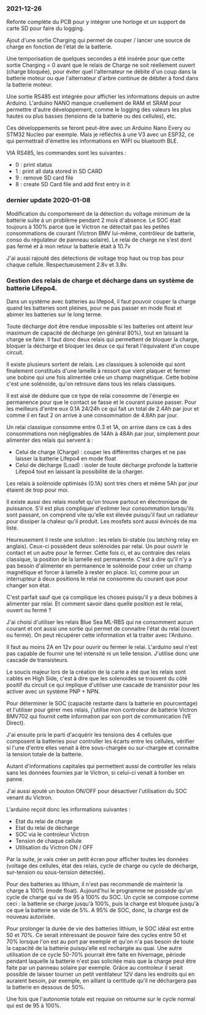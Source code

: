 ### 2021-12-26 
Refonte complète du PCB pour y intégrer une horloge et un support de carte SD pour faire du logging.

Ajout d'une sortie Charging qui permet de couper / lancer une source de charge en fonction de l'état de la batterie.

Une temporisation de quelques secondes a été insérée pour que cette sortie Charging = 0 avant que le relais de Charge ne soit réellement ouvert (charge bloquée), pour éviter quel l'alternateur ne débite d'un coup dans la batterie moteur ou que l'alternateur d'arbre continue de débiter à fond dans la batterie moteur.

Une sortie RS485 est intégrée pour afficher les informations depuis un autre Arduino. L'arduino NANO manque cruellement de RAM et SRAM pour permettre d'autre développement, comme le logging des valeurs les plus hautes ou plus basses (tensions de la batterie ou des cellules), etc.

Ces développements se feront peut-être avec un Arduino Nano Every ou STM32 Nucleo par exemple. Mais je réfléchis à une V3 avec un ESP32, ce qui permettrait d'émettre les informations en WIFI ou bluetooth BLE.

VIA RS485, les commandes sont les suivantes :
- 0 : print status
- 1 : print all data stored in SD CARD
- 9 : remove SD card file
- 8 : create SD Card file and add first entry in it

### dernier update 2020-01-08
Modification du comportement de la détection du voltage minimum de la batterie suite à un problème pendant 2 mois d'absence.
Le SOC était toujours à 100% parce que le Victron ne détectait pas les petites consommations de courant (Victron BMV lui-même, contrôleur de batterie, conso du régulateur de panneau solaire). Le relai de charge ne s'est dont pas fermé et à mon retour la batterie était à 10.7v

J'ai aussi rajouté des détections de voltage trop haut ou trop bas pour chaque cellule. Respectueusement 2.8v et 3.8v.

### Gestion des relais de charge et décharge dans un système de batterie Lifepo4.

Dans un système avec batteries au lifepo4, il faut pouvoir couper la charge quand les batteries sont pleines, pour ne pas passer en mode float et abimer les batteries sur le long terme.

Toute décharge doit être rendue impossible si les batteries ont atteint leur maximum de capacité de décharge (en général 80%), tout en laissant la charge se faire.
Il faut donc deux relais qui permettent de bloquer la charge, bloquer la décharge et bloquer les deux ce qui ferait l'équivalent d'un coupe circuit.

Il existe plusieurs sortent de relais. Les classiques à solenoide qui sont finalement constitués d'une lamelle à ressort que vient plaquer et fermer une bobine qui une fois alimentée crée un champ magnétique. Cette bobine c'est une solénoide, qu'on retrouve dans tous les relais classiques.

Il est aisé de déduire que ce type de relai consomme de l'énergie en permanence pour que le contact se fasse et le courant puisse passer. Pour les meilleurs d'entre eux 0.1A 24/24h ce qui fait un total de 2.4Ah par jour et comme il en faut 2 on arrive à une consommation de 4.8Ah par jour.

Un relai classique consomme entre 0.3 et 1A, on arrive dans ce cas à des consommations non négligeables de 14Ah à 48Ah par jour, simplement pour alimenter des relais qui servent à :
- Celui de charge (Charge) : couper les différentes charges et ne pas laisser la batterie Lifepo4 en mode float
- Celui de décharge (Load) : isoler de toute décharge profonde la batterie Lifepo4 tout en laissant la possibilité de la charger.

Les relais à solénoide optimisés (0.1A) sont très chers et même 5Ah par jour étaient de trop pour moi. 

Il existe aussi des relais mosfet qu'on trouve partout en électronique de puissance. S'il est plus compliquer d'estimer leur consommation lorsqu'ils sont passant, on comprend vite qu'elle est élevée puisqu'il faut un radiateur pour dissiper la chaleur qu'il produit.
Les mosfets sont aussi évincés de ma liste.

Heureusement il reste une solution : les relais bi-stable (ou latching relay en anglais).
Ceux-ci possèdent deux solénoides par relai. Un pour ouvrir le contact et un autre pour le fermer. Cette fois ci, et au contraire des relais classique, la position de la lamelle est permanente. C'est à dire qu'il n'y a pas besoin d'alimenter en permanence le solénoide pour créer un champ magnétique et forcer à lamelle à rester en place. Ici, comme pour un interrupteur à deux positions le relai ne consomme du courant que pour changer son état.

C'est parfait sauf que ça complique les choses puisqu'il y a deux bobines à alimenter par relai. Et comment savoir dans quelle position est le relai, ouvert ou fermé ?

J'ai choisi d'utiliser les relais Blue Sea ML-RBS qui ne consomment aucun courant et ont aussi une sortie qui permet de connaitre l'état du relai (ouvert ou fermé). On peut récupérer cette information et la traiter avec l'Arduino.

Il faut au moins 2A en 12v pour ouvrir ou fermer le relai. L'arduino seul n'est pas capable de fournir une tel intensité ni un telle tension. J'utilise donc une cascade de transisteurs.

Le soucis majeur lors de la création de la carte a été que les relais sont cablés en High Side, c'est à dire que les solenoides se trouvent du côté positif du circuit ce qui implique d'utiliser une cascade de transistor pour les activer avec un système PNP + NPN.

Pour déterminer le SOC (capacité restante dans la batterie en pourcentage) et l'utiliser pour gérer mes relais, j'utilise mon controleur de batterie Victron BMV702 qui fournit cette information par son port de communication (VE Direct). 

J'ai ensuite pris le parti d'acquérir les tensions des 4 cellules que composent la batteries pour controller les écarts entre les cellules, vérifier si l'une d'entre elles venait à être sous-chargée ou sur-chargée et connaitre la tension totale de la batterie.

Autant d'informations capitales qui permettent aussi de controller les relais sans les données fournies par le Victron, si celui-ci venait à tomber en panne.

J'ai aussi ajouté un bouton ON/OFF pour désactiver l'utilisation du SOC venant du Victron.

L'arduino reçoit donc les informations suivantes : 
- Etat du relai de charge
- Etat du relai de décharge
- SOC via le controleur Victron
- Tension de chaque cellule
- Utilisation du Victron ON / OFF

Par la suite, je vais créer un petit écran pour afficher toutes les données (voltage des cellules, état des relais, cycle de charge ou cycle de décharge, sur-tension ou sous-tension détectée). 

Pour des batteries au lithium, il n'est pas recommandé de maintenir la charge à 100% (mode float).
Aujourd'hui le programme ne possède qu'un cycle de charge qui va de 95 à 100% du SOC. Un cycle se compose comme ceci : la batterie se charge jusqu'à 100%, puis la charge est bloquée jusqu'à ce que la batterie se vide de 5%. A 95% de SOC, donc, la charge est de nouveau autorisée. 

Pour prolonger la durée de vie des batteries lithium, le SOC idéal est entre 50 et 70%. Ce serait intéressant de pouvoir faire des cycles entre 50 et 70% lorsque l'on est au port par exemple et qu'on n'a pas besoin de toute la capacité de la batterie puisqu'elle est rechargée au quai. 
Une autre utilisation de ce cycle 50-70% pourrait être faite en hivernage, période pendant laquelle la batterie n'est pas solicitée mais que la charge peut être faite par un panneau solaire par exemple. Grâce au controleur il serait possible de laisser tourner un petit ventilateur 12V dans les endroits qui en auraient besoin, par exemple, en aillant la certitude qu'il ne déchargera pas la batterie en dessous de 50%.

Une fois que l'autonomie totale est requise on retourne sur le cycle normal qui est de 95 à 100%.




